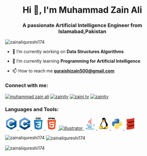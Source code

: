 <h1 align="center">Hi 👋, I'm Muhammad Zain Ali</h1>
<h3 align="center">A passionate Artificial Intelligence Engineer from Islamabad,Pakistan</h3>

<p align="right" alt="coding" src="![image](https://github.com/zainaliqureshi174/zainaliqureshi174/assets/111534311/5d23c1e7-5bb6-4e08-a107-63a2ab6cfcc1)
"></p>

<p align="left"> <img src="https://komarev.com/ghpvc/?username=zainaliqureshi174&label=Profile%20views&color=0e75b6&style=flat" alt="zainaliqureshi174" /> </p>

- 🔭 I’m currently working on **Data Structures Algorithms**

- 🌱 I’m currently learning **Programming for Artificial Intelligence**

- 📫 How to reach me **quraishizain500@gmail.com**

<h3 align="left">Connect with me:</h3>
<p align="left">
<a href="https://linkedin.com/in/muhammad zain ali" target="blank"><img align="center" src="https://raw.githubusercontent.com/rahuldkjain/github-profile-readme-generator/master/src/images/icons/Social/linked-in-alt.svg" alt="muhammad zain ali" height="30" width="40" /></a>
<a href="https://instagram.com/zainitv" target="blank"><img align="center" src="https://raw.githubusercontent.com/rahuldkjain/github-profile-readme-generator/master/src/images/icons/Social/instagram.svg" alt="zainitv" height="30" width="40" /></a>
<a href="https://www.youtube.com/c/zaini tv" target="blank"><img align="center" src="https://raw.githubusercontent.com/rahuldkjain/github-profile-readme-generator/master/src/images/icons/Social/youtube.svg" alt="zaini tv" height="30" width="40" /></a>
<a href="https://www.leetcode.com/zainitv" target="blank"><img align="center" src="https://raw.githubusercontent.com/rahuldkjain/github-profile-readme-generator/master/src/images/icons/Social/leet-code.svg" alt="zainitv" height="30" width="40" /></a>
</p>

<h3 align="left">Languages and Tools:</h3>
<p align="left"> <a href="https://www.cprogramming.com/" target="_blank" rel="noreferrer"> <img src="https://raw.githubusercontent.com/devicons/devicon/master/icons/c/c-original.svg" alt="c" width="40" height="40"/> </a> <a href="https://www.w3schools.com/cpp/" target="_blank" rel="noreferrer"> <img src="https://raw.githubusercontent.com/devicons/devicon/master/icons/cplusplus/cplusplus-original.svg" alt="cplusplus" width="40" height="40"/> </a> <a href="https://www.w3schools.com/css/" target="_blank" rel="noreferrer"> <img src="https://raw.githubusercontent.com/devicons/devicon/master/icons/css3/css3-original-wordmark.svg" alt="css3" width="40" height="40"/> </a> <a href="https://www.w3.org/html/" target="_blank" rel="noreferrer"> <img src="https://raw.githubusercontent.com/devicons/devicon/master/icons/html5/html5-original-wordmark.svg" alt="html5" width="40" height="40"/> </a> <a href="https://www.adobe.com/in/products/illustrator.html" target="_blank" rel="noreferrer"> <img src="https://www.vectorlogo.zone/logos/adobe_illustrator/adobe_illustrator-icon.svg" alt="illustrator" width="40" height="40"/> </a> <a href="https://www.java.com" target="_blank" rel="noreferrer"> <img src="https://raw.githubusercontent.com/devicons/devicon/master/icons/java/java-original.svg" alt="java" width="40" height="40"/> </a> <a href="https://www.linux.org/" target="_blank" rel="noreferrer"> <img src="https://raw.githubusercontent.com/devicons/devicon/master/icons/linux/linux-original.svg" alt="linux" width="40" height="40"/> </a> <a href="https://www.python.org" target="_blank" rel="noreferrer"> <img src="https://raw.githubusercontent.com/devicons/devicon/master/icons/python/python-original.svg" alt="python" width="40" height="40"/> </a> <a href="https://www.scala-lang.org" target="_blank" rel="noreferrer"> <img src="https://raw.githubusercontent.com/devicons/devicon/master/icons/scala/scala-original.svg" alt="scala" width="40" height="40"/> </a> </p>

<p><img align="left" src="https://github-readme-stats.vercel.app/api/top-langs?username=zainaliqureshi174&show_icons=true&locale=en&layout=compact" alt="zainaliqureshi174" /></p>

<p>&nbsp;<img align="center" src="https://github-readme-stats.vercel.app/api?username=zainaliqureshi174&show_icons=true&locale=en" alt="zainaliqureshi174" /></p>

<p><img align="center" src="https://github-readme-streak-stats.herokuapp.com/?user=zainaliqureshi174&" alt="zainaliqureshi174" /></p>
